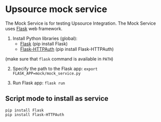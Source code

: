 # Upsource mock service

The Mock Service is for testing Upsource Integration. The Mock Service uses [Flask](https://flask.palletsprojects.com/en/1.1.x/) web framework.

1. Install Python libraries (global):
   - [Flask](https://flask.palletsprojects.com/en/1.1.x/) (pip install Flask)
   - [Flask-HTTPAuth](https://flask-httpauth.readthedocs.io/en/latest/) (pip install Flask-HTTPAuth)

(make sure that `flask` command is available in `PATH`)

2. Specify the path to the Flask app: `export FLASK_APP=mock/mock_service.py`

3. Run Flask app: `flask run`


## Script mode to install as service

```
pip install Flask
pip install Flask-HTTPAuth


```